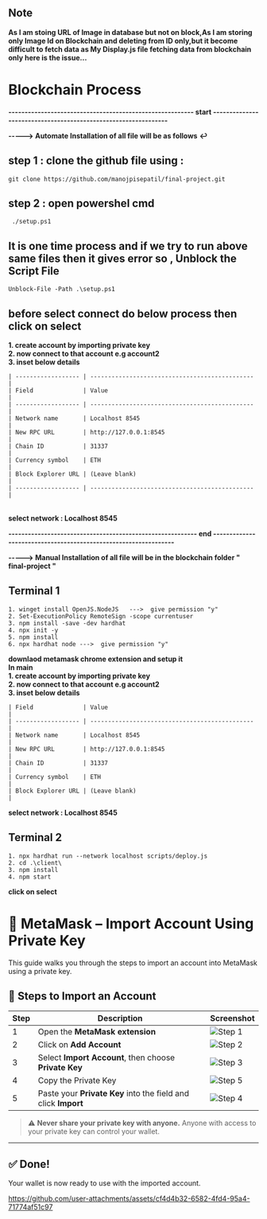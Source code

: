 
## Note ##

</hr></hr>

**As I am stoing URL of Image in database but not on block,As I am storing only Image Id on Blockchain and deleting from ID only,but it become difficult to fetch data as My Display.js file fetching data from blockchain only here is the issue...** 

</hr></hr>


</hr></hr>

# Blockchain Process


**--------------------------------------------------------- start ---------------------------------------------------------------**

**-----> Automate   Installation of all file will be as follows** 
                                                                **↩**
## step 1 : clone the github file using :
```
git clone https://github.com/manojpisepatil/final-project.git
```
## step 2 : open powershel cmd
```
 ./setup.ps1
```
## It is one time process and if we try to run above same files then it gives error so , Unblock the Script File
```
Unblock-File -Path .\setup.ps1
```

## before select connect do below process then click on select 
**1. create account by importing private key** </br>
**2. now connect to that account e.g account2** </br>
**3. inset below details** </br>
```
| ------------------ | ---------------------------------------------- |
| Field              | Value                                          |
| ------------------ | ---------------------------------------------- |
| Network name       | Localhost 8545                                 |
| New RPC URL        | http://127.0.0.1:8545                          |
| Chain ID           | 31337                                          |
| Currency symbol    | ETH                                            |
| Block Explorer URL | (Leave blank)                                  |
| ------------------ | ---------------------------------------------- |

```
</br> **select network : Localhost 8545** </br>

**---------------------------------------------------------- end ----------------------------------------------------------------**


**-----> Manual  Installation of all file will be in the blockchain folder " final-project "**


## Terminal 1
```
1. winget install OpenJS.NodeJS   --->  give permission "y"
2. Set-ExecutionPolicy RemoteSign -scope currentuser
3. npm install -save -dev hardhat
4. npx init -y 
5. npm install
6. npx hardhat node --->  give permission "y"
``` 
**downlaod metamask chrome extension and setup it**</br>
**In main**</br>
**1. create account by importing private key**</br>
**2. now connect to that account e.g account2**</br>
**3. inset below details**</br>
```
| Field              | Value                                          |
| ------------------ | ---------------------------------------------- |
| Network name       | Localhost 8545                                 |
| New RPC URL        | http://127.0.0.1:8545                          |
| Chain ID           | 31337                                          |
| Currency symbol    | ETH                                            |
| Block Explorer URL | (Leave blank)                                  |
```

**select network : Localhost 8545**</br>
## Terminal 2
```
1. npx hardhat run --network localhost scripts/deploy.js
2. cd .\client\
3. npm install
4. npm start
```
**click on select**

# 🦊 MetaMask – Import Account Using Private Key

This guide walks you through the steps to import an account into MetaMask using a private key.

## 📌 Steps to Import an Account

| Step | Description | Screenshot |
|------|-------------|------------|
| 1 | Open the **MetaMask extension** | ![Step 1](https://github.com/user-attachments/assets/8190b9eb-a1bb-4366-a031-4a6857e685b9) |
| 2 | Click on **Add Account** | ![Step 2](https://github.com/user-attachments/assets/2573a8f0-346b-4ac1-b35f-8553e1c23537) |
| 3 | Select **Import Account**, then choose **Private Key** | ![Step 3](https://github.com/user-attachments/assets/18d772bf-6bd2-4343-aac7-d2058d12520e) |
| 4 | Copy the Private Key | ![Step 5](https://github.com/user-attachments/assets/b844efcd-2dc9-442e-b923-63edc62b450c) |
| 5 | Paste your **Private Key** into the field and click **Import** | ![Step 4](https://github.com/user-attachments/assets/7dc49e4c-97df-4d45-b6fd-de45a8209d73) |

> ⚠️ **Never share your private key with anyone.** Anyone with access to your private key can control your wallet.

---

## ✅ Done!

Your wallet is now ready to use with the imported account.


https://github.com/user-attachments/assets/cf4d4b32-6582-4fd4-95a4-71774af51c97


